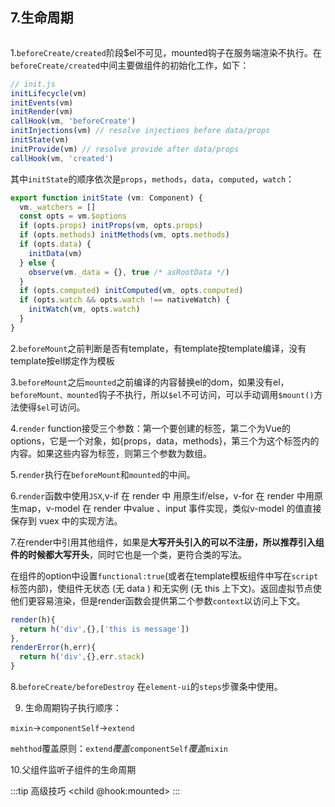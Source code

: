## 7.生命周期
<img :src="$withBase('/assets/lifecycle.png')">

1.`beforeCreate/created`阶段$el不可见，mounted钩子在服务端渲染不执行。在`beforeCreate/created`中间主要做组件的初始化工作，如下：

```js
// init.js
initLifecycle(vm)
initEvents(vm)
initRender(vm)
callHook(vm, 'beforeCreate')
initInjections(vm) // resolve injections before data/props
initState(vm)
initProvide(vm) // resolve provide after data/props
callHook(vm, 'created')
```
其中`initState`的顺序依次是`props`，`methods`，`data`，`computed`，`watch`：
```js
export function initState (vm: Component) {
  vm._watchers = []
  const opts = vm.$options
  if (opts.props) initProps(vm, opts.props)
  if (opts.methods) initMethods(vm, opts.methods)
  if (opts.data) {
    initData(vm)
  } else {
    observe(vm._data = {}, true /* asRootData */)
  }
  if (opts.computed) initComputed(vm, opts.computed)
  if (opts.watch && opts.watch !== nativeWatch) {
    initWatch(vm, opts.watch)
  }
}
```

2.`beforeMount`之前判断是否有template，有template按template编译，没有template按el绑定作为模板

3.`beforeMount`之后`mounted`之前编译的内容替换el的dom，如果没有el，`beforeMount、mounted`钩子不执行，所以`$el`不可访问，可以手动调用`$mount()`方法使得`$el`可访问。


4.`render` function接受三个参数：第一个要创建的标签，第二个为Vue的options，它是一个对象，如{props，data，methods}，第三个为这个标签内的内容。如果这些内容为标签，则第三个参数为数组。

5.`render`执行在`beforeMount`和`mounted`的中间。

6.`render`函数中使用`JSX`,v-if 在 render 中 用原生if/else，v-for 在 render 中用原生map，v-model 在 render 中value 、input 事件实现，类似v-model 的值直接保存到 vuex 中的实现方法。

7.在render中引用其他组件，如果是**大写开头引入的可以不注册，所以推荐引入组件的时候都大写开头**，同时它也是一个类，更符合类的写法。

在组件的option中设置`functional:true`(或者在template模板组件中写在`script`标签内部)，使组件无状态 (无 data ) 和无实例 (无 this 上下文)。返回虚拟节点使他们更容易渲染，但是render函数会提供第二个参数`context`以访问上下文。

```js
render(h){
  return h('div',{},['this is message'])
},
renderError(h,err){
  return h('div',{},err.stack)
}
```

8.`beforeCreate/beforeDestroy` 在`element-ui`的`steps`步骤条中使用。

9. 生命周期钩子执行顺序：

`mixin`->`componentSelf`->`extend`

`mehthod`覆盖原则：`extend`*覆盖*`componentSelf`*覆盖*`mixin`


10.父组件监听子组件的生命周期 

:::tip 高级技巧
<child @hook:mounted></child>
:::


